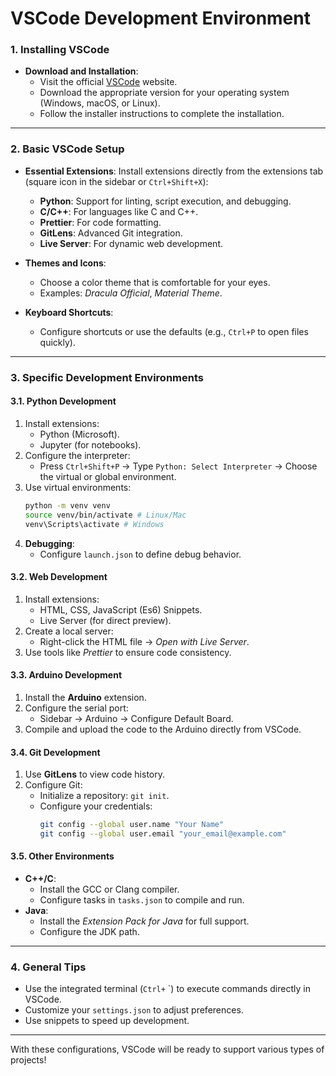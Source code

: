 # **VSCode Development Environment**

### 1. **Installing VSCode**

- **Download and Installation**:
  - Visit the official [VSCode](https://code.visualstudio.com/) website.
  - Download the appropriate version for your operating system (Windows, macOS, or Linux).
  - Follow the installer instructions to complete the installation.

---

### 2. **Basic VSCode Setup**

- **Essential Extensions**:
  Install extensions directly from the extensions tab (square icon in the sidebar or `Ctrl+Shift+X`):
  - **Python**: Support for linting, script execution, and debugging.
  - **C/C++**: For languages like C and C++.
  - **Prettier**: For code formatting.
  - **GitLens**: Advanced Git integration.
  - **Live Server**: For dynamic web development.

- **Themes and Icons**:
  - Choose a color theme that is comfortable for your eyes.
  - Examples: *Dracula Official*, *Material Theme*.

- **Keyboard Shortcuts**:
  - Configure shortcuts or use the defaults (e.g., `Ctrl+P` to open files quickly).

---

### 3. **Specific Development Environments**

#### **3.1. Python Development**
1. Install extensions:
   - Python (Microsoft).
   - Jupyter (for notebooks).
2. Configure the interpreter:
   - Press `Ctrl+Shift+P` → Type `Python: Select Interpreter` → Choose the virtual or global environment.
3. Use virtual environments:
   ```bash
   python -m venv venv
   source venv/bin/activate # Linux/Mac
   venv\Scripts\activate # Windows
   ```
4. **Debugging**:
   - Configure `launch.json` to define debug behavior.

#### **3.2. Web Development**
1. Install extensions:
   - HTML, CSS, JavaScript (Es6) Snippets.
   - Live Server (for direct preview).
2. Create a local server:
   - Right-click the HTML file → *Open with Live Server*.
3. Use tools like *Prettier* to ensure code consistency.

#### **3.3. Arduino Development**
1. Install the **Arduino** extension.
2. Configure the serial port:
   - Sidebar → Arduino → Configure Default Board.
3. Compile and upload the code to the Arduino directly from VSCode.

#### **3.4. Git Development**
1. Use **GitLens** to view code history.
2. Configure Git:
   - Initialize a repository: `git init`.
   - Configure your credentials:
     ```bash
     git config --global user.name "Your Name"
     git config --global user.email "your_email@example.com"
     ```

#### **3.5. Other Environments**
- **C++/C**:
  - Install the GCC or Clang compiler.
  - Configure tasks in `tasks.json` to compile and run.
- **Java**:
  - Install the *Extension Pack for Java* for full support.
  - Configure the JDK path.

---

### 4. **General Tips**
- Use the integrated terminal (`Ctrl+` `) to execute commands directly in VSCode.
- Customize your `settings.json` to adjust preferences.
- Use snippets to speed up development.

---

With these configurations, VSCode will be ready to support various types of projects!
